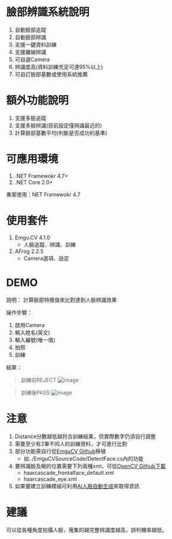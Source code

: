 
# 臉部辨識系統說明 #
1. 自動臉部追蹤
2. 自動臉部辨識
3. 支援一鍵資料訓練
4. 支援離線辨識
5. 可自選Camera
6. 辨識度高(資料訓練充足可達95%以上)
7. 可自訂臉部基數或使用系統推薦

# 額外功能說明 #
1. 支援多臉追蹤
2. 支援多臉辨識(目前設定僅辨識最近的)
3. 計算臉部基數平均(判斷是否成功的基準)

# 可應用環境 #
1. .NET Framewokr 4.7+
2. .NET Core 2.0+

專案使用：NET Framewokr 4.7

# 使用套件 #
1. Emgu.CV 4.1.0
   - 人臉追蹤、辨識、訓練 
2. AFrog 2.2.5
   - Camera選項、設定

# DEMO #
說明：
計算臉部特徵值來比對達到人臉辨識效果

操作步驟：
1. 啟用Camera 
2. 輸入姓名(英文)
3. 輸入編號(唯一值)
3. 拍照
4. 訓練

結果：

> 訓練前REJECT
![image](https://i.imgur.com/OKHXuGH.png)

> 訓練後PASS
![image](https://i.imgur.com/jzZH8uS.png)

# 注意 #
1. Distance分數越低越符合訓練結果，但實際數字仍須自行調整
2. 需要至少有2筆不同人的訓練資料，才可進行比對
3. 部分功能需自行從[EmguCV Github](https://github.com/emgucv/emgucv)移植
   - 如../EmguCVSourceCode/DetectFace.cs內的功能
4. 要辨識臉及眼的位置需要下列兩種xml，可從[OpenCV Github下載](https://github.com/opencv/opencv/tree/master/data/haarcascades)
   - haarcascade_frontalface_default.xml
   - haarcascade_eye.xml
5. 如果要建立訓練模組可利用[AI人臉自動生成](https://thispersondoesnotexist.com/)來取得資訊

# 建議 #
可以從各種角度拍攝人臉，蒐集的越完整辨識度越高，誤判機率越低。
